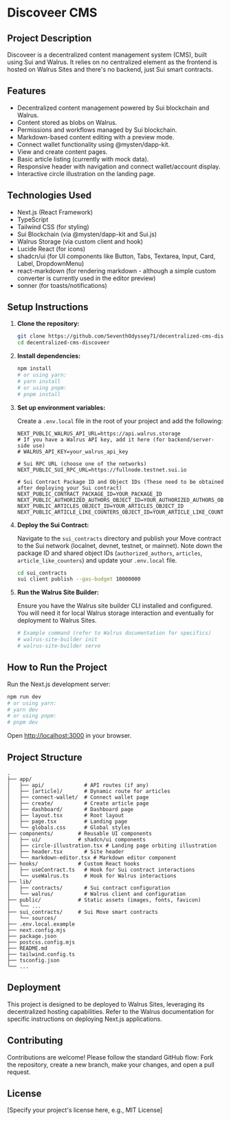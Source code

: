 # Discoveer CMS

## Project Description

Discoveer is a decentralized content management system (CMS), built using Sui and Walrus. It relies on no centralized element as the frontend is hosted on Walrus Sites and there's no backend, just Sui smart contracts.

## Features

- Decentralized content management powered by Sui blockchain and Walrus.
- Content stored as blobs on Walrus.
- Permissions and workflows managed by Sui blockchain.
- Markdown-based content editing with a preview mode.
- Connect wallet functionality using @mysten/dapp-kit.
- View and create content pages.
- Basic article listing (currently with mock data).
- Responsive header with navigation and connect wallet/account display.
- Interactive circle illustration on the landing page.

## Technologies Used

- Next.js (React Framework)
- TypeScript
- Tailwind CSS (for styling)
- Sui Blockchain (via @mysten/dapp-kit and Sui.js)
- Walrus Storage (via custom client and hook)
- Lucide React (for icons)
- shadcn/ui (for UI components like Button, Tabs, Textarea, Input, Card, Label, DropdownMenu)
- react-markdown (for rendering markdown - although a simple custom converter is currently used in the editor preview)
- sonner (for toasts/notifications)

## Setup Instructions

1.  **Clone the repository:**

    ```bash
    git clone https://github.com/SeventhOdyssey71/decentralized-cms-discoveer.git
    cd decentralized-cms-discoveer
    ```

2.  **Install dependencies:**

    ```bash
    npm install
    # or using yarn:
    # yarn install
    # or using pnpm:
    # pnpm install
    ```

3.  **Set up environment variables:**

    Create a `.env.local` file in the root of your project and add the following:

    ```env
    NEXT_PUBLIC_WALRUS_API_URL=https://api.walrus.storage
    # If you have a Walrus API key, add it here (for backend/server-side use)
    # WALRUS_API_KEY=your_walrus_api_key

    # Sui RPC URL (choose one of the networks)
    NEXT_PUBLIC_SUI_RPC_URL=https://fullnode.testnet.sui.io

    # Sui Contract Package ID and Object IDs (These need to be obtained after deploying your Sui contract)
    NEXT_PUBLIC_CONTRACT_PACKAGE_ID=YOUR_PACKAGE_ID
    NEXT_PUBLIC_AUTHORIZED_AUTHORS_OBJECT_ID=YOUR_AUTHORIZED_AUTHORS_OBJECT_ID
    NEXT_PUBLIC_ARTICLES_OBJECT_ID=YOUR_ARTICLES_OBJECT_ID
    NEXT_PUBLIC_ARTICLE_LIKE_COUNTERS_OBJECT_ID=YOUR_ARTICLE_LIKE_COUNTERS_OBJECT_ID
    ```

4.  **Deploy the Sui Contract:**

    Navigate to the `sui_contracts` directory and publish your Move contract to the Sui network (localnet, devnet, testnet, or mainnet). Note down the package ID and shared object IDs (`authorized_authors`, `articles`, `article_like_counters`) and update your `.env.local` file.

    ```bash
    cd sui_contracts
    sui client publish --gas-budget 10000000
    ```

5.  **Run the Walrus Site Builder:**

    Ensure you have the Walrus site builder CLI installed and configured. You will need it for local Walrus storage interaction and eventually for deployment to Walrus Sites.

    ```bash
    # Example command (refer to Walrus documentation for specifics)
    # walrus-site-builder init
    # walrus-site-builder serve
    ```

## How to Run the Project

Run the Next.js development server:

```bash
npm run dev
# or using yarn:
# yarn dev
# or using pnpm:
# pnpm dev
```

Open [http://localhost:3000](http://localhost:3000) in your browser.

## Project Structure

```
.
├── app/
│   ├── api/             # API routes (if any)
│   ├── [article]/       # Dynamic route for articles
│   ├── connect-wallet/  # Connect wallet page
│   ├── create/          # Create article page
│   ├── dashboard/       # Dashboard page
│   ├── layout.tsx       # Root layout
│   ├── page.tsx         # Landing page
│   └── globals.css      # Global styles
├── components/        # Reusable UI components
│   ├── ui/            # shadcn/ui components
│   ├── circle-illustration.tsx # Landing page orbiting illustration
│   ├── header.tsx       # Site header
│   └── markdown-editor.tsx # Markdown editor component
├── hooks/             # Custom React hooks
│   ├── useContract.ts   # Hook for Sui contract interactions
│   └── useWalrus.ts     # Hook for Walrus interactions
├── lib/
│   ├── contracts/       # Sui contract configuration
│   └── walrus/          # Walrus client and configuration
├── public/            # Static assets (images, fonts, favicon)
│   └── ...
├── sui_contracts/     # Sui Move smart contracts
│   └── sources/
├── .env.local.example
├── next.config.mjs
├── package.json
├── postcss.config.mjs
├── README.md
├── tailwind.config.ts
├── tsconfig.json
└── ...
```

## Deployment

This project is designed to be deployed to Walrus Sites, leveraging its decentralized hosting capabilities. Refer to the Walrus documentation for specific instructions on deploying Next.js applications.

## Contributing

Contributions are welcome! Please follow the standard GitHub flow: Fork the repository, create a new branch, make your changes, and open a pull request.

## License

[Specify your project's license here, e.g., MIT License]
